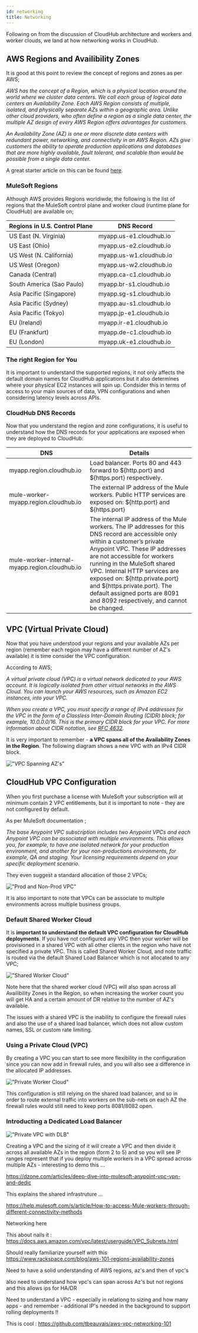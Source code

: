 ```yaml
---
id: networking
title: Networking 
---
```


Following on from the discussion of CloudHub architecture and workers and worker clouds, we land at how networking works in CloudHub.

## AWS Regions and Availibility Zones

It is good at this point to review the concept of regions and zones as per AWS;

*AWS has the concept of a Region, which is a physical location around the world where we cluster data centers. We call each group of logical data centers an Availability Zone. Each AWS Region consists of multiple, isolated, and physically separate AZs within a geographic area. Unlike other cloud providers, who often define a region as a single data center, the multiple AZ design of every AWS Region offers advantages for customers.* 

*An Availability Zone (AZ) is one or more discrete data centers with redundant power, networking, and connectivity in an AWS Region. AZs give customers the ability to operate production applications and databases that are more highly available, fault tolerant, and scalable than would be possible from a single data center.*

A great starter article on this can be found [here](https://www.rackspace.com/blog/aws-101-regions-availability-zones).

### MuleSoft Regions

Although AWS provides Regions worldiwde, the following is the list of regions that the MuleSoft control plane and worker cloud (runtime plane for CloudHub) are available on;

Regions in U.S. Control Plane | DNS Record
------------------------------|-------------------------
US East (N. Virginia)         | myapp.us-e1.cloudhub.io
US East (Ohio)                | myapp.us-e2.cloudhub.io
US West (N. California)       | myapp.us-w1.cloudhub.io
US West (Oregon)              | myapp.us-w2.cloudhub.io
Canada (Central)              | myapp.ca-c1.cloudhub.io
South America (Sao Paulo)     | myapp.br-s1.cloudhub.io
Asia Pacific (Singapore)      | myapp.sg-s1.cloudhub.io
Asia Pacific (Sydney)         | myapp.au-s1.cloudhub.io
Asia Pacific (Tokyo)          | myapp.jp-e1.cloudhub.io
EU (Ireland)                  | myapp.ir-e1.cloudhub.io
EU (Frankfurt)                | myapp.de-c1.cloudhub.io
EU (London)                   | myapp.uk-e1.cloudhub.io

### The right Region for You

It is important to understand the supported regions, it not only affects the default domain names for CloudHub applications but it also determines where your physical EC2 instances will spin up. Condsider this in terms of access to your main sources of data, VPN configurations and when considering latency levels across APIs.

### CloudHub DNS Records

Now that you understand the region and zone configurations, it is useful to understand how the DNS records for your applications are exposed when they are deployed to CloudHub:

DNS                                  | Details
-------------------------------------| --------------------|
myapp.region.cloudhub.io             | Load balancer. Ports 80 and 443 forward to ${http.port} and ${https.port} respectively.
mule-worker-myapp.region.cloudhub.io | The external IP address of the Mule workers. Public HTTP services are exposed on: ${http.port} and ${https.port}
mule-worker-internal-myapp.region.cloudhub.io | The internal IP address of the Mule workers. The IP addresses for this DNS record are accessible only within a customer’s private Anypoint VPC. These IP addresses are not accessible for workers running in the MuleSoft shared VPC. Internal HTTP services are exposed on: ${http.private.port} and ${https.private.port}. The default assigned ports are 8091 and 8092 respectively, and cannot be changed.



## VPC (Virtual Private Cloud)

Now that you have understood your regions and your available AZs per region (remember each region may have a different number of AZ's available) it is time consider the VPC configuration.

According to AWS;

*A virtual private cloud (VPC) is a virtual network dedicated to your AWS account. It is logically isolated from other virtual networks in the AWS Cloud. You can launch your AWS resources, such as Amazon EC2 instances, into your VPC.*

*When you create a VPC, you must specify a range of IPv4 addresses for the VPC in the form of a Classless Inter-Domain Routing (CIDR) block; for example, 10.0.0.0/16. This is the primary CIDR block for your VPC. For more information about CIDR notation, see [RFC 4632](https://tools.ietf.org/html/rfc4632).*

It is very important to remember - **a VPC spans all of the Availability Zones in the Region**. The following diagram shows a new VPC with an IPv4 CIDR block.

!["VPC Spanning AZ's"](/img/mulesoft/cloudhub/vpc-across-regions.png "VPC Spanning AZ's")



## CloudHub VPC Configuration

When you first purchase a license with MuleSoft your subscription will at minimum contain 2 VPC entitlements, but it is important to note - they are not configured by default.

As per MuleSoft documentation ;

*The base Anypoint VPC subscription includes two Anypoint VPCs and each Anypoint VPC can be associated with multiple environments. This allows you, for example, to have one isolated network for your production environment, and another for your non-productions environments, for example, QA and staging. Your licensing requirements depend on your specific deployment scenario.*

They even suggest a standard allocation of those 2 VPCs;

!["Prod and Non-Prod VPC"](/img/mulesoft/cloudhub/vpc-prod-non-prod.png "Prod and Non-Prod VPC")

It is also important to note that VPCs can be associate to multiple environments across multiple business groups.

### Default Shared Worker Cloud

It is **important to understand the default VPC configuration for CloudHub deployments**. If you have not configured any VPC then your worker will be provisioned in a shared VPC with all other clients in the region who have not specified a private VPC. This is called Shared Worker Cloud, and note traffic is routed via the default Shared Load Balancer which is not allocated to any VPC;

!["Shared Worker Cloud"](/img/mulesoft/cloudhub/shared-worker-cloud.png "Shared Worker Cloud")

Note here that the shared worker cloud (VPC) will also span across all Availibility Zones in the Region, so when increasing the worker count you will get HA and a certain amount of DR relative to the number of AZ's available.

The issues with a shared VPC is the inability to configure the firewall rules and also the use of a shared load balancer, which does not allow custom names, SSL or custom rate limiting.

### Using a Private Cloud (VPC)

By creating a VPC you can start to see more flexibility in the configuration since you can now add in firewall rules, and you will also see a difference in the allocated IP addresses. 

!["Private Worker Cloud"](/img/mulesoft/cloudhub/private-vpc.png "Private Worker Cloud")

This configuration is still relying on the shared load balancer, and so in order to route external traffic into workers on the sub-nets on each AZ the firewall rules would still need to keep ports 8081/8082 open. 


### Introducting a Dedicated Load Balancer

!["Private VPC with DLB"](/img/mulesoft/cloudhub/private-vpc-with-dlb.png "Private VPC with DLB")

Creating a VPC and the sizing of it will create a VPC and then divide it across all available AZs in the region (form 2 to 5) and so you will see IP ranges represent that if you deploy multiple workers in a VPC spread across multiple AZs - interesting to demo this ...


https://dzone.com/articles/deep-dive-into-mulesoft-anypoint-vpc-vpn-and-dedic

This explains the shared infrastruture ...

https://help.mulesoft.com/s/article/How-to-access-Mule-workers-through-different-connectivity-methods





Networking here 

This about nails it : https://docs.aws.amazon.com/vpc/latest/userguide/VPC_Subnets.html



Should really familiarize yourself with this https://www.rackspace.com/blog/aws-101-regions-availability-zones

Need to have a solid understanding of AWS regions, az's and then of vpc's

also need to understand how vpc's can span across Az's but not regions and this allows ips for HA/DR

Need to understand a VPC - especially in relationg to sizing and how many apps - and remember - additional IP's needed in the background to support rolling deployments !!


This is cool : https://github.com/tbeauvais/aws-vpc-networking-101
